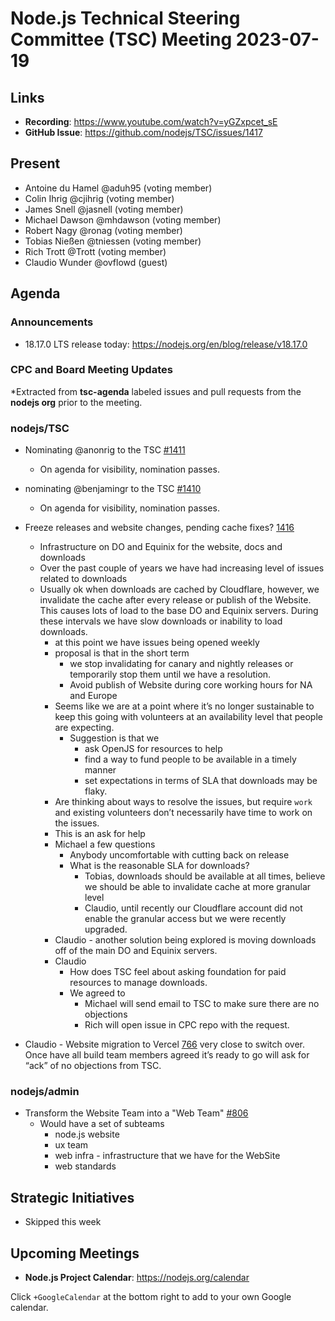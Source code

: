 # Node.js Technical Steering Committee (TSC) Meeting 2023-07-19

## Links

* **Recording**:  <https://www.youtube.com/watch?v=yGZxpcet_sE>
* **GitHub Issue**: <https://github.com/nodejs/TSC/issues/1417>

## Present

* Antoine du Hamel @aduh95 (voting member)
* Colin Ihrig @cjihrig (voting member)
* James Snell @jasnell (voting member)
* Michael Dawson @mhdawson (voting member)
* Robert Nagy @ronag (voting member)
* Tobias Nießen @tniessen (voting member)
* Rich Trott @Trott (voting member)
* Claudio Wunder @ovflowd (guest)

## Agenda

### Announcements

* 18.17.0 LTS release today: <https://nodejs.org/en/blog/release/v18.17.0>

### CPC and Board Meeting Updates

*Extracted from **tsc-agenda** labeled issues and pull requests from the **nodejs org** prior to the meeting.

### nodejs/TSC

* Nominating @anonrig to the TSC [#1411](https://github.com/nodejs/TSC/issues/1411)
  * On agenda for visibility, nomination passes.

* nominating @benjamingr to the TSC [#1410](https://github.com/nodejs/TSC/issues/1410)
  * On agenda for visibility, nomination passes.

* Freeze releases and website changes, pending cache fixes? [1416](https://github.com/nodejs/TSC/issues/1416)
  * Infrastructure on DO and Equinix for the website, docs and downloads
  * Over the past couple of years we have had increasing level of issues related to downloads
  * Usually ok when downloads are cached by Cloudflare, however, we invalidate the cache after every release or publish of the Website.  This causes lots of load to the base DO and Equinix servers. During these intervals we have slow downloads or inability to load downloads.
    * at this point we have issues being opened weekly
    * proposal is that in the short term
      * we stop invalidating for canary and nightly releases or temporarily stop them until we have a resolution.
      * Avoid publish of Website during core working hours for NA and Europe
    * Seems like we are at a point where it’s no longer sustainable to keep this going with
      volunteers at an availability level that people are expecting.
      * Suggestion is that we
        * ask OpenJS for resources to help
        * find a way to fund people to be available in a timely manner
        * set expectations in terms of SLA that downloads may be flaky.
    * Are thinking about ways to resolve the issues, but require `work` and existing volunteers
      don’t necessarily have time to work on the issues.
    * This is an ask for help
    * Michael a few questions
      * Anybody uncomfortable with cutting back on release
      * What is the reasonable SLA for downloads?
        * Tobias, downloads should be available at all times, believe we should be able to invalidate cache at more granular level
        * Claudio, until recently our Cloudflare account did not enable the granular access but we were recently upgraded.
    * Claudio - another solution being explored is moving downloads off of the main DO and Equinix servers.
    * Claudio
      * How does TSC feel about asking foundation for paid resources to manage downloads.
      * We agreed to
        * Michael will send email to TSC to make sure there are no objections
        * Rich will open issue in CPC repo with the request.

* Claudio - Website migration to Vercel [766](https://github.com/nodejs/admin/issues/766) very close to switch over. Once have all build team members agreed it’s ready to go will ask for “ack” of no objections from TSC.

### nodejs/admin

* Transform the Website Team into a "Web Team" [#806](https://github.com/nodejs/admin/issues/806)
  * Would have a set of subteams
    * node.js website
    * ux team
    * web infra - infrastructure that we have for the WebSite
    * web standards

## Strategic Initiatives

* Skipped this week

## Upcoming Meetings

* **Node.js Project Calendar**: <https://nodejs.org/calendar>

Click `+GoogleCalendar` at the bottom right to add to your own Google calendar.
